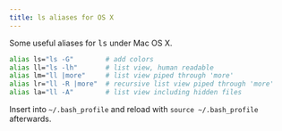 ```yaml
---
title: ls aliases for OS X
---
```

Some useful aliases for <samp>ls</samp> under Mac OS X.

```bash
alias ls="ls -G"        # add colors
alias ll="ls -lh"       # list view, human readable
alias lm="ll |more"     # list view piped through 'more'
alias lr="ll -R |more"  # recursive list view piped through 'more'
alias la="ll -A"        # list view including hidden files
```

Insert into `~/.bash_profile` and reload with `source ~/.bash_profile` afterwards.